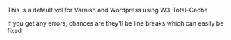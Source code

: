 This is a default.vcl for Varnish and Wordpress using W3-Total-Cache

If you get any errors, chances are they'll be line breaks which can easily be fixed
